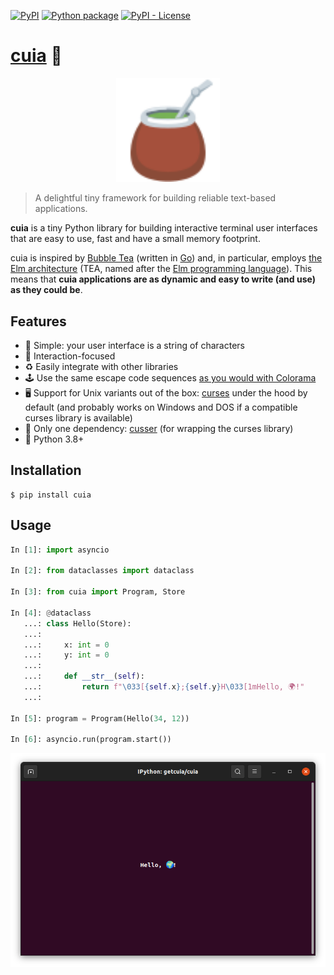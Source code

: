 [![PyPI](https://img.shields.io/pypi/v/cuia)](https://pypi.org/project/cuia/)
[![Python package](https://github.com/getcuia/cuia/actions/workflows/python-package.yml/badge.svg)](https://github.com/getcuia/cuia/actions/workflows/python-package.yml)
[![PyPI - License](https://img.shields.io/pypi/l/cuia)](https://github.com/getcuia/cuia/blob/main/LICENSE)

# [cuia](https://github.com/getcuia/cuia#readme) 🧉

<div align="center">
    <img class="hero" src="https://github.com/getcuia/cuia/raw/main/banner.svg" alt="cuia" width="33%" />
</div>

> A delightful tiny framework for building reliable text-based applications.

**cuia** is a tiny Python library for building interactive terminal user
interfaces that are easy to use, fast and have a small memory footprint.

cuia is inspired by [Bubble Tea](https://github.com/charmbracelet/bubbletea)
(written in [Go](https://golang.org/)) and, in particular, employs
[the Elm architecture](https://guide.elm-lang.org/architecture/) (TEA, named
after the [Elm programming language](https://elm-lang.org/)). This means that
**cuia applications are as dynamic and easy to write (and use) as they could
be**.

## Features

-   🧵 Simple: your user interface is a string of characters
-   💬 Interaction-focused
-   ♻️ Easily integrate with other libraries
-   🕹️ Use the same escape code sequences
    [as you would with Colorama](https://github.com/tartley/colorama#recognised-ansi-sequences)
-   🖥️ Support for Unix variants out of the box:
    [curses](https://docs.python.org/3/library/curses.html) under the hood by
    default (and probably works on Windows and DOS if a compatible curses
    library is available)
-   🤬 Only one dependency: [cusser](https://github.com/getcuia/cusser) (for
    wrapping the curses library)
-   🐍 Python 3.8+

## Installation

```console
$ pip install cuia
```

## Usage

```python
In [1]: import asyncio

In [2]: from dataclasses import dataclass

In [3]: from cuia import Program, Store

In [4]: @dataclass
   ...: class Hello(Store):
   ...:
   ...:     x: int = 0
   ...:     y: int = 0
   ...:
   ...:     def __str__(self):
   ...:         return f"\033[{self.x};{self.y}H\033[1mHello, 🌍!"
   ...:

In [5]: program = Program(Hello(34, 12))

In [6]: asyncio.run(program.start())

```

![Screenshot](https://github.com/getcuia/cuia/raw/main/screenshot.png)
